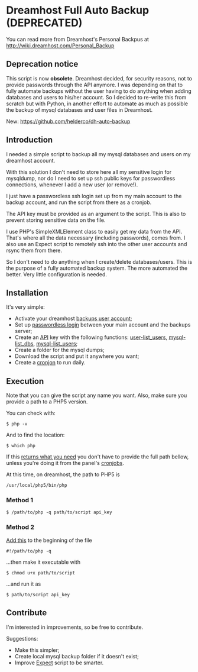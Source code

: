 Dreamhost Full Auto Backup (DEPRECATED)
=======================================

You can read more from Dreamhost's Personal Backpus at <http://wiki.dreamhost.com/Personal_Backup>


Deprecation notice
------------------

This script is now **obsolete**. Dreamhost decided, for security reasons, not to provide passwords through the API anymore. I was depending on that to fully automate backups without the user having to do anything when adding databases and users to his/her account. So I decided to re-write this from scratch but with Python, in another effort to automate as much as possible the backup of mysql databases and user files in Dreamhost.

New: https://github.com/helderco/dh-auto-backup


Introduction
------------

I needed a simple script to backup all my mysql databases and users on my dreamhost account. 

With this solution I don't need to store here all my sensitive login for mysqldump, nor do I need to 
set up ssh public keys for passwordless connections, whenever I add a new user (or remove!).

I just have a passwordless ssh login set up from my main account to the backup account, and run the 
script from there as a cronjob.

The API key must be provided as an argument to the script. This is also to prevent storing sensitive 
data on the file.

I use PHP's SimpleXMLElement class to easily get my data from the API. That's where all the data 
necessary (including passwords), comes from. I also use an Expect script to remotely ssh into the 
other user accounts and rsync them from there.

So I don't need to do anything when I create/delete databases/users. This is the purpose of a fully 
automated backup system. The more automated the better. Very little configuration is needed.


Installation
------------

It's very simple:

*   Activate your dreamhost [backups user account](http://wiki.dreamhost.com/Personal_Backup);
*   Set up [passwordless login](http://wiki.dreamhost.com/Ssh#Passwordless_Login) between your 
    main account and the backups server;
*   Create an [API](http://wiki.dreamhost.com/Api) key with the following functions: 
    [user-list_users](http://wiki.dreamhost.com/Api#user-list_users), 
    [mysql-list_dbs](http://wiki.dreamhost.com/Api#mysql-list_dbs), 
    [mysql-list_users](http://wiki.dreamhost.com/Api#mysql-list_users);
*   Create a folder for the mysql dumps;
*   Download the script and put it anywhere you want;
*   Create a [cronjon](http://wiki.dreamhost.com/Goodies_Control_Panel#Cron_Jobs) to run daily.


Execution
---------

Note that you can give the script any name you want. Also, make sure you provide a path to a PHP5 version. 

You can check with:

`$ php -v`

And to find the location:

`$ which php`

If this [returns what you need](http://wiki.dreamhost.com/Enabling_the_use_of_PHP5_by_default_in_the_shell) 
you don't have to provide the full path bellow, unless you're doing it from the panel's 
[cronjobs](https://panel.dreamhost.com/?tree=goodies.cron).

At this time, on dreamhost, the path to PHP5 is

`/usr/local/php5/bin/php`


### Method 1 ###

`$ /path/to/php -q path/to/script api_key`


### Method 2 ###

[Add this](http://www.php-cli.com/php-cli-tutorial.shtml#first) to the beginning of the file

`#!/path/to/php -q`

...then make it executable with

`$ chmod u+x path/to/script`

...and run it as

`$ path/to/script api_key`


Contribute
----------

I'm interested in improvements, so be free to contribute.

Suggestions: 

*   Make this simpler; 
*   Create local mysql backup folder if it doesn't exist;
*   Improve [Expect](http://expect.nist.gov/) script to be smarter.
